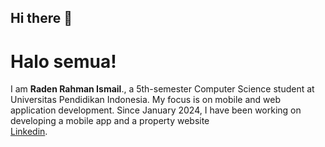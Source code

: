 ## Hi there 👋
# Halo semua! 

I am **Raden Rahman Ismail**., a 5th-semester Computer Science student at Universitas Pendidikan Indonesia. My focus is on mobile and web application development. Since January 2024, I have been working on developing a mobile app and a property website<br>
[Linkedin](https://www.linkedin.com/in/rahman-ismail/).
